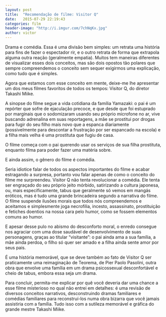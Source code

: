 ```yaml
---
layout: post
title:  "Recomendação de filme: Visitor Q"
date:   2015-07-29 22:19:43
categories: film
header-image: "http://i.imgur.com/7chNqKx.jpg"
author: victor
---
```

Drama e comédia. Essa é uma divisão bem simples: um retrata uma história para fins de fazer o espectador rir, e o outro retrata de forma que extrapola alguma outra reação (geralmente empatia). Muitos tem maneiras diferentes de visualizar esses dois conceitos, mas são dois opostos tão polares que sempre compreendemos o conceito sem sequer exigirmos uma explicação, como tudo que é simples.

Agora que estamos com esse conceito em mente, deixe-me lhe apresentar um dos meus filmes favoritos de todos os tempos: Visitor Q, do diretor Takashi Miike.

<!--break-->

A sinopse do filme segue a vida cotidiana da família Yamazaki: o pai é um repórter que sofre de ejaculação precoce, e que desde que foi estuprado por marginais que o sodomizaram usando seu próprio microfone no ar, vive buscando adrenalina em suas reportagens, a mãe se prostitui por drogas para fugir do seu filho mais novo que a espanca diariamente (possivelmente para descontar a frustração por ser espancado na escola) e a filha mais velha é uma prostituta que fugiu de casa.

O filme começa com o pai querendo usar os serviços de sua filha prostituta, enquanto filma para poder fazer uma matéria sobre.

E ainda assim, o gênero do filme é comédia.

Seria idiotice falar de todos os aspectos importantes do filme e acabar estragando a surpresa, portanto vou falar apenas de como o conceito do filme me surpreendeu. Visitor Q não tenta revolucionar a comédia. Ele tenta ser engraçado do seu próprio jeito mórbido, satirizando a cultura japonesa, ou, mais especificamente, tabus que geralmente só vemos em mangás eróticos, mas é tudo uma grande brincadeira segundo a narrativa do filme. O filme suspende ilusões morais que todos nós compreendemos e aceitamos e simplesmente joga necrofilia, incesto, assassinato, prostituição e fetiches doentios na nossa cara pelo humor, como se fossem elementos comuns ao humor.

E apesar desse pulo no abismo do desconforto moral, o enredo consegue nos agraciar com uma dose saudável de desenvolvimento de suas personagens, graças ao titular “visitante”: o pai ainda ama a sua família, a mãe ainda perdoa, o filho só quer ser amado e a filha ainda sente amor por seus pais.

É uma história memorável, que se deve também ao fato de Visitor Q ser praticamente uma reimaginação de Teorema, de Pier Paolo Pasolini, outra obra que envolve uma família em um drama psicossexual desconfortável e cheio de tabus, embora essa seja um drama.

Para concluir, permita-me explicar por quê você deveria dar uma chance a esse filme misterioso no qual não entrei em detalhes: é uma revisão de diversos conceitos narrativos, desconstruindo dramas familiares e comédias familiares para reconstruí-los numa obra bizarra que você jamais assistiria com a família. Tudo isso com a sutileza memorável e gráfica do grande mestre Takashi Miike.
